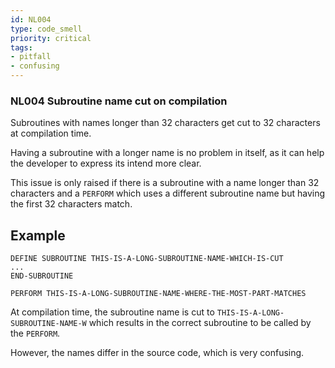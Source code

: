 ```yaml
---
id: NL004
type: code_smell
priority: critical
tags:
- pitfall 
- confusing 
---
```


### NL004 Subroutine name cut on compilation
Subroutines with names longer than 32 characters get cut to 32 characters at compilation time.

Having a subroutine with a longer name is no problem in itself, as it can help the developer to express its intend more clear.

This issue is only raised if there is a subroutine with a name longer than 32 characters and a `PERFORM` which uses a different subroutine
name but having the first 32 characters match.

## Example

```natural
DEFINE SUBROUTINE THIS-IS-A-LONG-SUBROUTINE-NAME-WHICH-IS-CUT
...
END-SUBROUTINE

PERFORM THIS-IS-A-LONG-SUBROUTINE-NAME-WHERE-THE-MOST-PART-MATCHES
```

At compilation time, the subroutine name is cut to `THIS-IS-A-LONG-SUBROUTINE-NAME-W` which results in the correct subroutine
to be called by the `PERFORM`.

However, the names differ in the source code, which is very confusing.
